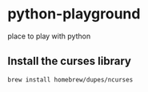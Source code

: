 # python-playground
 place to play with python

## Install the curses library

```bash
brew install homebrew/dupes/ncurses
```

